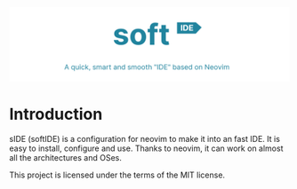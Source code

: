 ![title](https://raw.githubusercontent.com/nwkyz/nwkyz-picbed/main/storage/title1.png)

# Introduction
sIDE (softIDE) is a configuration for neovim to make it into an fast IDE. It is easy to install, configure and use. Thanks to neovim, it can work on almost all the architectures and OSes.

This project is licensed under the terms of the MIT license.
